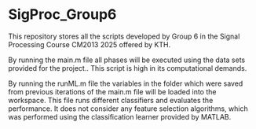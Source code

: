 # SigProc_Group6
This repository stores all the scripts developed by Group 6 in the Signal Processing Course CM2013 2025 offered by KTH.

By running the main.m file all phases will be executed using the data sets provided for the project.. This script is high in its computational demands.

By running the runML.m file the variables in the folder which were saved from previous iterations of the main.m file will be loaded into the workspace. This file runs different classifiers and evaluates the performance. It does not consider any feature selection algorithms, which was performed using the classification learner provided by MATLAB.
